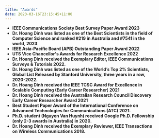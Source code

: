 ```yaml
---
title: "Awards"
date: 2023-03-16T23:15:45+11:00
---
```


<ul>
  <li>
    <strong>IEEE Communications Society Best Survey Paper Award 2023</strong>
  </li>
  <li>
    <strong>Dr. Hoang Dinh was listed as one of the Best Scientists in the field of Computer Science and ranked  #219 in Australia and #7541 in the world, 2023</strong>
  </li>
  <li>
    <strong>IEEE Asia-Pacific Board (APB) Outstanding Paper Award 2022</strong>
  </li>
  <li>
    <strong>UTS Vice Chancellor's Awards for Research Excellence 2022</strong>
  </li>
  <li>
    <strong>Dr. Hoang Dinh received the Exemplary Editor, IEEE Communications Surveys & Tutorials 2022.</strong>
  </li>
  <li>
    <strong>Dr. Hoang Dinh was listed as one of the World’s Top 2% Scientists, Global List Released by Stanford University, three years in a row, 2020-2022.</strong>
  </li>
  <li>
    <strong>Dr. Hoang Dinh received the IEEE TCSC Award for Excellence in Scalable Computing (Early Career Researcher) 2021</strong>
  </li>
  <li>
    <strong>Dr. Hoang Dinh received the Australian Research Council Discovery Early Career Researcher Award 2021</strong>
  </li>
  <li>
    <strong>Best Student Paper Award of the International Conference on Advanced Technologies for Communications (ATC) 2021.</strong>
  </li>
  <li>
    <strong>Ph.D. student (Nguyen Van Huynh) received Google Ph.D. Fellowship (only 2-3 awards in Australia) in 2020.</strong>
  </li>
  <li>
    <strong>Dr. Hoang Dinh received the Exemplary Reviewer, IEEE Transactions on Wireless Communications 2018.</strong>
  </li>
</ul>
